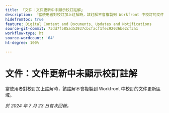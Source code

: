 ```yaml
---
title: 「文件：文件更新中未顯示校訂註解」
description: 「當使用者對校訂加上註解時，該註解不會複製到 Workfront 中校訂的文件更新區域。」
hidefromtoc: true
feature: Digital Content and Documents, Updates and Notifications
source-git-commit: 73dd7f585ad53937cbcfacf1fec92036be2cf3a1
workflow-type: ht
source-wordcount: '64'
ht-degree: 100%

---
```



# 文件：文件更新中未顯示校訂註解

當使用者對校訂加上註解時，該註解不會複製到 Workfront 中校訂的文件更新區域。

_於 2024 年 7 月 23 日首次回報。_
